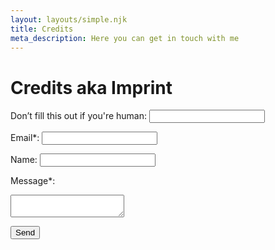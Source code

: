 ```yaml
---
layout: layouts/simple.njk
title: Credits
meta_description: Here you can get in touch with me
---
```

# Credits aka Imprint

<form name="contact" method="POST" netlify-honeypot="bot-field" data-netlify="true" action="/thanks">
  <p class="hidden">
    <label>Don’t fill this out if you're human: <input name="bot-field" /></label>
  </p>

  <label for="email">Email*:</label>
  <input type="text" name="email" required/>

  <label for="email">Name:</label>
  <input type="text" name="name" required/>

  <label for="message">Message*:</label>
  <textarea name="message" required></textarea>

  <button type="submit" class="right">Send</button>

</form>
